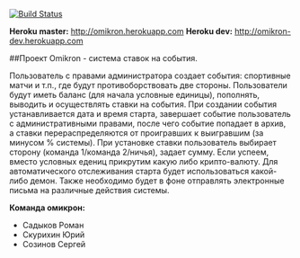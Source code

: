 [![Build Status](https://api.travis-ci.org/yunixon/omikron.png)](https://api.travis-ci.org/yunixon/omikron)
 
**Heroku master:** http://omikron.herokuapp.com
**Heroku dev:** http://omikron-dev.herokuapp.com
 
##Проект Omikron - система ставок на события.

Пользователь с правами администратора создает события: спортивные матчи и т.п., где будут противоборствовать две стороны. Пользователи будут иметь баланс (для начала условные единицы), пополнять, выводить и осуществлять ставки на события. При создании события устанавливается дата и время старта, завершает событие пользователь с административными правами, после чего событие попадает в архив, а ставки перераспределяются от проигравших к выигравшим (за минусом % системы). При установке ставки пользователь выбирает сторону (команда 1/команда 2/ничья), задает сумму. Если успеем, вместо условных едениц прикрутим какую либо крипто-валюту. Для автоматического отслеживания старта будет использоваться какой-либо демон. Также необходимо будет в фоне отправлять электронные письма на различные действия системы.
 
**Команда омикрон:**
 - Садыков Роман
 - Скурихин Юрий
 - Созинов Сергей


